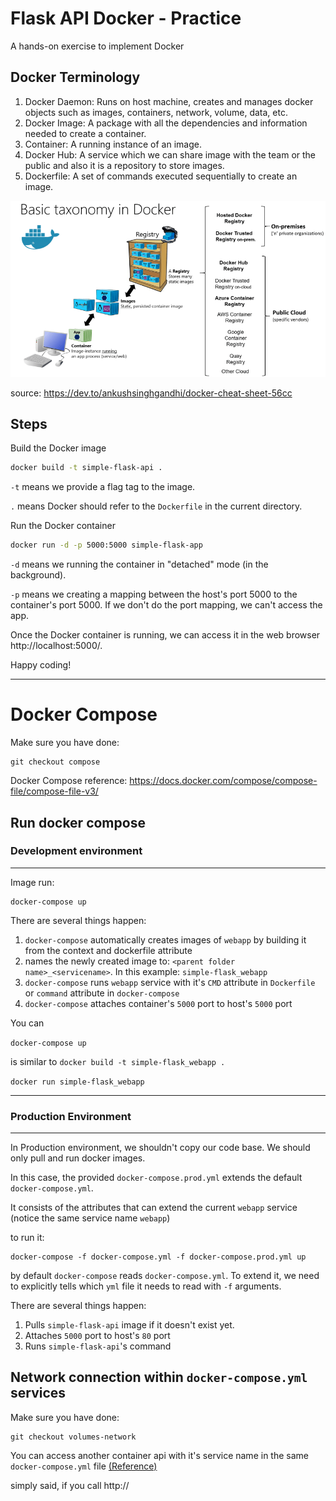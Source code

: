 # Flask API Docker - Practice

A hands-on exercise to implement Docker


## Docker Terminology
1. Docker Daemon: Runs on host machine, creates and manages docker objects such as images, containers, network, volume, data, etc.
2. Docker Image: A package with all the dependencies and information needed to create a container.
3. Container: A running instance of an image.
4. Docker Hub: A service which we can share image with the team or the public and also it is a repository to store images.
5. Dockerfile: A set of commands executed sequentially to create an image.

![](image/docker-terminology.png)

source: https://dev.to/ankushsinghgandhi/docker-cheat-sheet-56cc


## Steps
Build the Docker image
```bash
docker build -t simple-flask-api .
```

`-t` means we provide a flag tag to the image.

`.` means Docker should refer to the `Dockerfile` in the current directory.


Run the Docker container
```bash
docker run -d -p 5000:5000 simple-flask-app
```

`-d` means we running the container in "detached" mode (in the background).

`-p` means we creating a mapping between the host's port 5000 to the container's port 5000.
If we don't do the port mapping, we can't access the app.

Once the Docker container is running, we can access it in the web browser http://localhost:5000/.



Happy coding!

_________________________________________________
# Docker Compose

Make sure you have done:
```
git checkout compose
```

Docker Compose reference:
https://docs.docker.com/compose/compose-file/compose-file-v3/

## Run docker compose
### Development environment
----

Image run:
```
docker-compose up
```
There are several things happen:

1. `docker-compose` automatically creates images of `webapp` by building it from the context and dockerfile attribute
2. names the newly created image to: `<parent folder name>_<servicename>`. In this example: `simple-flask_webapp`
3. `docker-compose` runs `webapp` service with it's `CMD` attribute in `Dockerfile` or `command` attribute in `docker-compose`
4. `docker-compose` attaches container's `5000` port to host's `5000` port

You can

`docker-compose up`

is similar to 
`docker build -t simple-flask_webapp .`

`docker run simple-flask_webapp`

----
### Production Environment
----
In Production environment, we shouldn't copy our code base. We should only pull and run docker images.

In this case, the provided `docker-compose.prod.yml` extends the default `docker-compose.yml`. 

It consists of the attributes that can extend the current `webapp` service (notice the same service name `webapp`)

to run it:
```
docker-compose -f docker-compose.yml -f docker-compose.prod.yml up
```

by default `docker-compose` reads `docker-compose.yml`. To extend it, we need to explicitly tells which `yml` file it needs to read with `-f` arguments. 

There are several things happen:
1. Pulls `simple-flask-api` image if it doesn't exist yet.
2. Attaches `5000` port to host's `80` port
3. Runs `simple-flask-api`'s command
 
 ## Network connection within `docker-compose.yml` services

Make sure you have done:
```
git checkout volumes-network
```

 You can access another container api with it's service name in the same `docker-compose.yml` file [(Reference)](https://docs.docker.com/compose/networking/)

simply said, if you call http://